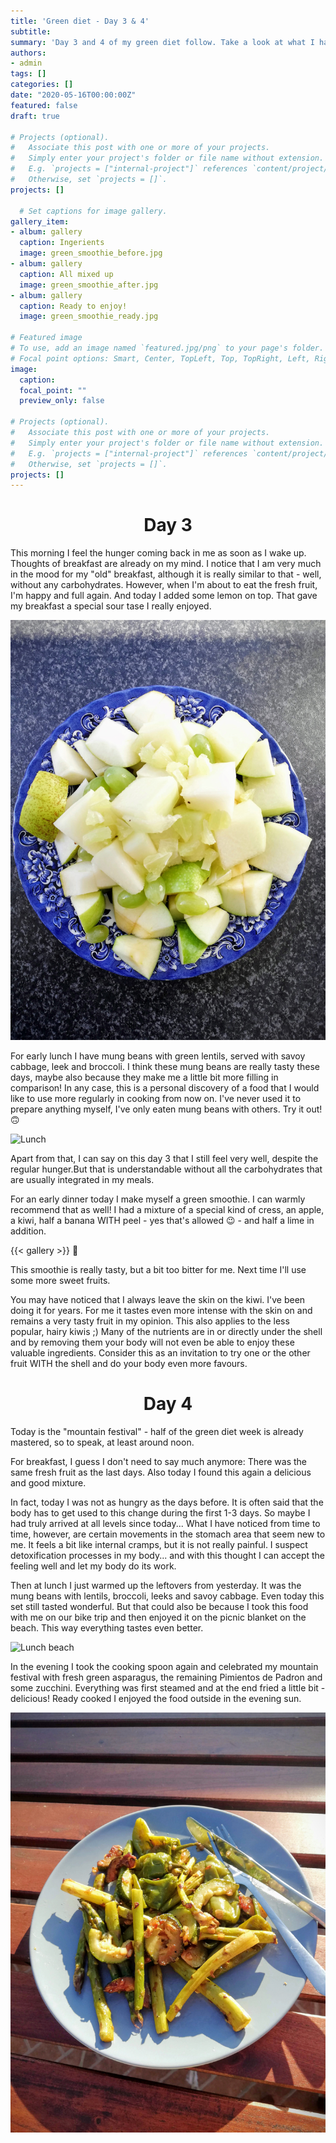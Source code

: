 ```yaml
---
title: 'Green diet - Day 3 & 4'
subtitle: 
summary: 'Day 3 and 4 of my green diet follow. Take a look at what I have on the menu these days and how my process is continues.' 
authors:
- admin
tags: []
categories: []
date: "2020-05-16T00:00:00Z"
featured: false
draft: true

# Projects (optional).
#   Associate this post with one or more of your projects.
#   Simply enter your project's folder or file name without extension.
#   E.g. `projects = ["internal-project"]` references `content/project/deep-learning/index.md`.
#   Otherwise, set `projects = []`.
projects: []

  # Set captions for image gallery.
gallery_item:
- album: gallery
  caption: Ingerients
  image: green_smoothie_before.jpg
- album: gallery
  caption: All mixed up
  image: green_smoothie_after.jpg
- album: gallery
  caption: Ready to enjoy!
  image: green_smoothie_ready.jpg

# Featured image
# To use, add an image named `featured.jpg/png` to your page's folder.
# Focal point options: Smart, Center, TopLeft, Top, TopRight, Left, Right, BottomLeft, Bottom, BottomRight
image:
  caption: 
  focal_point: ""
  preview_only: false

# Projects (optional).
#   Associate this post with one or more of your projects.
#   Simply enter your project's folder or file name without extension.
#   E.g. `projects = ["internal-project"]` references `content/project/deep-learning/index.md`.
#   Otherwise, set `projects = []`.
projects: []
---
```

<center>

# Day 3
</center>

This morning I feel the hunger coming back in me as soon as I wake up. Thoughts of breakfast are already on my mind. I notice that I am very much in the mood for my "old" breakfast, although it is really similar to that - well, without any carbohydrates. However, when I'm about to eat the fresh fruit, I'm happy and full again. And today I added some lemon on top. That gave my breakfast a special sour tase I really enjoyed. 

![Breakfast](breakfast.jpg)

For early lunch I have mung beans with green lentils, served with savoy cabbage, leek and broccoli. I think these mung beans are really tasty these days, maybe also because they make me a little bit more filling in comparison!  In any case, this is a personal discovery of a food that I would like to use more regularly in cooking from now on. I've never used it to prepare anything myself, I've only eaten mung beans with others. Try it out! 🙃

![Lunch](brokkoli_day3.jpg)

Apart from that, I can say on this day 3 that I still feel very well, despite the regular hunger.But that is understandable without all the carbohydrates that are usually integrated in my meals. 


For an early dinner today I make myself a green smoothie. I can warmly recommend that as well! I had a mixture of a special kind of cress, an apple, a kiwi, half a banana WITH peel - yes that's allowed 😉 - and half a lime in addition. 

{{< gallery >}} 💚

This smoothie is really tasty, but a bit too bitter for me. Next time I'll use some more sweet fruits.

You may have noticed that I always leave the skin on the kiwi. I've been doing it for years. For me it tastes even more intense with the skin on and remains a very tasty fruit in my opinion. This also applies to the less popular, hairy kiwis ;) Many of the nutrients are in or directly under the shell and by removing them your body will not even be able to enjoy these valuable ingredients. Consider this as an invitation to try one or the other fruit WITH the shell and do your body even more favours. 

<center>

# Day 4
</center>

Today is the "mountain festival" - half of the green diet week is already mastered, so to speak, at least around noon. 

For breakfast, I guess I don't need to say much anymore: There was the same fresh fruit as the last days. Also today I found this again a delicious and good mixture.

In fact, today I was not as hungry as the days before. It is often said that the body has to get used to this change during the first 1-3 days. So maybe I had truly arrived at all levels since today... 
What I have noticed from time to time, however, are certain movements in the stomach area that seem new to me. It feels a bit like internal cramps, but it is not really painful. I suspect detoxification processes in my body... and with this thought I can accept the feeling well and let my body do its work.

Then at lunch I just warmed up the leftovers from yesterday. It was the mung beans with lentils, broccoli, leeks and savoy cabbage. Even today this set still tasted wonderful. But that could also be because I took this food with me on our bike trip and then enjoyed it on the picnic blanket on the beach. This way everything tastes even better. 

![Lunch beach](lunch_beach_day4.jpg)

In the evening I took the cooking spoon again and celebrated my mountain festival with fresh green asparagus, the remaining Pimientos de Padron and some zucchini. Everything was first steamed and at the end fried a little bit - delicious! 
Ready cooked I enjoyed the food outside in the evening sun. 

![Dinner sunset](dinner_day4.jpg)